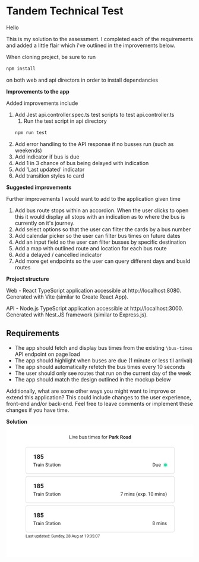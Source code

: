 # Tandem Technical Test

Hello

This is my solution to the assessment. I completed each of the requirements and added a little flair which i've outlined in the improvements below.

When cloning project, be sure to run
```sh
npm install
```
on both web and api directors in order to install dependancies

**Improvements to the app**

Added improvements include

1. Add Jest api.controller.spec.ts test scripts to test api.controller.ts
   1. Run the test script in api directory
    ```sh
    npm run test
    ```
2. Add error handling to the API response if no busses run (such as weekends)
3. Add indicator if bus is due
4. Add 1 in 3 chance of bus being delayed with indication
5. Add 'Last updated' indicator
6. Add transition styles to card

**Suggested improvements**

Further improvements I would want to add to the application given time

1. Add bus route stops within an accordion. When the user clicks to open this it would display all stops with an indication as to where the bus is currently on it's journey.
2. Add select options so that the user can filter the cards by a bus number
3. Add calendar picker so the user can filter bus times on future dates
4. Add an input field so the user can filter busses by specific destination
5. Add a map with outlined route and location for each bus route
6. Add a delayed / cancelled indicator
7. Add more get endpoints so the user can query different days and busId routes


**Project structure**

Web - React TypeScript application accessible at http://localhost:8080. Generated with Vite (similar to Create React App).

API - Node.js TypeScript application accessible at http://localhost:3000. Generated with Nest.JS framework (similar to Express.js).

## Requirements

- The app should fetch and display bus times from the existing `\bus-times` API endpoint on page load
- The app should highlight when buses are due (1 minute or less til arrival)
- The app should automatically refetch the bus times every 10 seconds
- The user should only see routes that run on the current day of the week
- The app should match the design outlined in the mockup below

Additionally, what are some other ways you might want to improve or extend this application? This could include changes to the user experience, front-end and/or back-end. Feel free to leave comments or implement these changes if you have time.

**Solution**
![Solution](./solution.png "Solution")